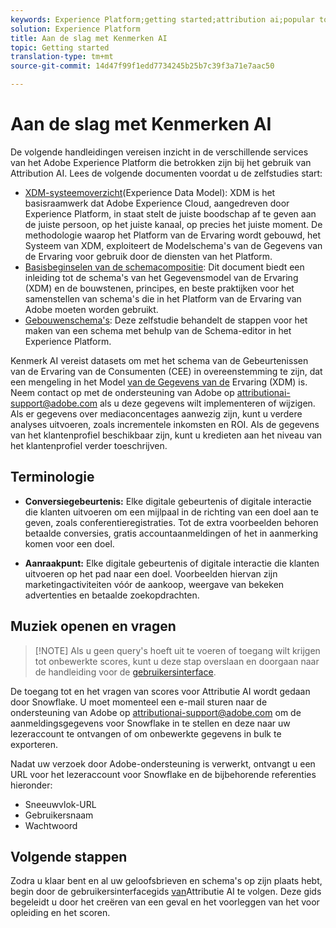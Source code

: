 ```yaml
---
keywords: Experience Platform;getting started;attribution ai;popular topics
solution: Experience Platform
title: Aan de slag met Kenmerken AI
topic: Getting started
translation-type: tm+mt
source-git-commit: 14d47f99f1edd7734245b25b7c39f3a71e7aac50

---
```



# Aan de slag met Kenmerken AI

De volgende handleidingen vereisen inzicht in de verschillende services van het Adobe Experience Platform die betrokken zijn bij het gebruik van Attribution AI. Lees de volgende documenten voordat u de zelfstudies start:

- [XDM-systeemoverzicht](../../xdm/home.md)(Experience Data Model): XDM is het basisraamwerk dat Adobe Experience Cloud, aangedreven door Experience Platform, in staat stelt de juiste boodschap af te geven aan de juiste persoon, op het juiste kanaal, op precies het juiste moment. De methodologie waarop het Platform van de Ervaring wordt gebouwd, het Systeem van XDM, exploiteert de Modelschema&#39;s van de Gegevens van de Ervaring voor gebruik door de diensten van het Platform.
- [Basisbeginselen van de schemacompositie](../../xdm/schema/composition.md): Dit document biedt een inleiding tot de schema&#39;s van het Gegevensmodel van de Ervaring (XDM) en de bouwstenen, principes, en beste praktijken voor het samenstellen van schema&#39;s die in het Platform van de Ervaring van Adobe moeten worden gebruikt.
- [Gebouwenschema&#39;s](../../xdm/tutorials/create-schema-ui.md): Deze zelfstudie behandelt de stappen voor het maken van een schema met behulp van de Schema-editor in het Experience Platform.

Kenmerk AI vereist datasets om met het schema van de Gebeurtenissen van de Ervaring van de Consumenten (CEE) in overeenstemming te zijn, dat een mengeling in het Model [van de Gegevens van de](../../xdm/home.md) Ervaring (XDM) is. Neem contact op met de ondersteuning van Adobe op attributionai-support@adobe.com als u deze gegevens wilt implementeren of wijzigen. Als er gegevens over mediaconcentages aanwezig zijn, kunt u verdere analyses uitvoeren, zoals incrementele inkomsten en ROI. Als de gegevens van het klantenprofiel beschikbaar zijn, kunt u kredieten aan het niveau van het klantenprofiel verder toeschrijven.

## Terminologie

- **Conversiegebeurtenis:** Elke digitale gebeurtenis of digitale interactie die klanten uitvoeren om een mijlpaal in de richting van een doel aan te geven, zoals conferentieregistraties. Tot de extra voorbeelden behoren betaalde conversies, gratis accountaanmeldingen of het in aanmerking komen voor een doel.

- **Aanraakpunt:** Elke digitale gebeurtenis of digitale interactie die klanten uitvoeren op het pad naar een doel. Voorbeelden hiervan zijn marketingactiviteiten vóór de aankoop, weergave van bekeken advertenties en betaalde zoekopdrachten.

## Muziek openen en vragen

>[!NOTE] Als u geen query&#39;s hoeft uit te voeren of toegang wilt krijgen tot onbewerkte scores, kunt u deze stap overslaan en doorgaan naar de handleiding voor de [gebruikersinterface](./user-guide.md).

De toegang tot en het vragen van scores voor Attributie AI wordt gedaan door Snowflake. U moet momenteel een e-mail sturen naar de ondersteuning van Adobe op attributionai-support@adobe.com om de aanmeldingsgegevens voor Snowflake in te stellen en deze naar uw lezeraccount te ontvangen of om onbewerkte gegevens in bulk te exporteren.

Nadat uw verzoek door Adobe-ondersteuning is verwerkt, ontvangt u een URL voor het lezeraccount voor Snowflake en de bijbehorende referenties hieronder:

- Sneeuwvlok-URL
- Gebruikersnaam
- Wachtwoord

## Volgende stappen

Zodra u klaar bent en al uw geloofsbrieven en schema&#39;s op zijn plaats hebt, begin door de gebruikersinterfacegids [van](./user-guide.md)Attributie AI te volgen. Deze gids begeleidt u door het creëren van een geval en het voorleggen van het voor opleiding en het scoren.